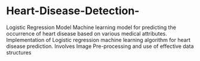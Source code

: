# Heart-Disease-Detection-
Logistic Regression Model
Machine learning model for predicting the occurrence of heart disease based on various medical attributes.
Implementation of Logistic regression machine learning algorithm for heart disease prediction.
Involves Image Pre-processing and use of effective data structures
